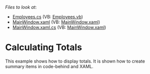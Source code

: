 <!-- default file list -->
*Files to look at*:

* [Employees.cs](./CS/DXTreeList_Totals/Employees.cs) (VB: [Employees.vb](./VB/DXTreeList_Totals/Employees.vb))
* [MainWindow.xaml](./CS/DXTreeList_Totals/MainWindow.xaml) (VB: [MainWindow.xaml](./VB/DXTreeList_Totals/MainWindow.xaml))
* [MainWindow.xaml.cs](./CS/DXTreeList_Totals/MainWindow.xaml.cs) (VB: [MainWindow.xaml](./VB/DXTreeList_Totals/MainWindow.xaml))
<!-- default file list end -->
# Calculating Totals


<p>This example shows how to display totals. It is shown how to create summary items in code-behind and XAML.</p><br />


<br/>


